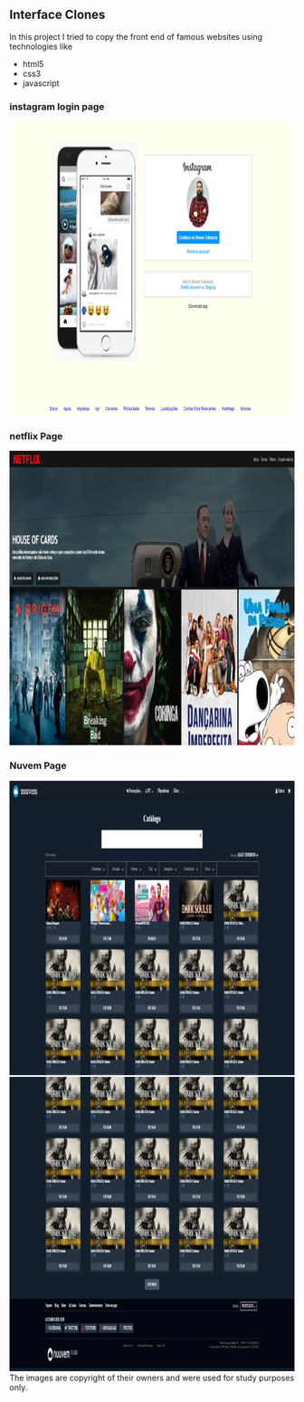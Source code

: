 ## Interface Clones 

In this project I tried to copy the front end of famous websites using technologies like 

- html5
- css3
- javascript

### instagram login page 

<img src="https://github.com/RenanDevWeb/interface-clones/blob/main/imgs/instagram.png" alt="instagram login page" width="620" height="520" />

### netflix Page 
<img src="https://github.com/RenanDevWeb/interface-clones/blob/main/imgs/netflix%20clone.png" alt="netflix page" width="620" height="520" />

### Nuvem Page

<div display="flex">
<img src="https://github.com/RenanDevWeb/interface-clones/blob/main/imgs/nuuvem%20clone%20pt1.png"  width="620" height="520" />
  <img src="https://github.com/RenanDevWeb/interface-clones/blob/main/imgs/nuuvem%20clone%20pt2.png" width="620" height="520" />
</div>
The images are copyright of their owners and were used for study purposes only. 


